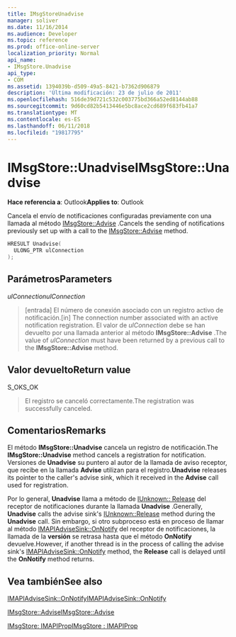 ```yaml
---
title: IMsgStoreUnadvise
manager: soliver
ms.date: 11/16/2014
ms.audience: Developer
ms.topic: reference
ms.prod: office-online-server
localization_priority: Normal
api_name:
- IMsgStore.Unadvise
api_type:
- COM
ms.assetid: 1394039b-d509-49a5-8421-b7362d906879
description: 'Última modificación: 23 de julio de 2011'
ms.openlocfilehash: 516de39d721c532c003775bd366a52ed8144ab88
ms.sourcegitcommit: 9d60cd82b5413446e5bc8ace2cd689f683fb41a7
ms.translationtype: MT
ms.contentlocale: es-ES
ms.lasthandoff: 06/11/2018
ms.locfileid: "19817795"
---
```

# <a name="imsgstoreunadvise"></a><span data-ttu-id="9ef72-103">IMsgStore::Unadvise</span><span class="sxs-lookup"><span data-stu-id="9ef72-103">IMsgStore::Unadvise</span></span>

  
  
<span data-ttu-id="9ef72-104">**Hace referencia a**: Outlook</span><span class="sxs-lookup"><span data-stu-id="9ef72-104">**Applies to**: Outlook</span></span> 
  
<span data-ttu-id="9ef72-105">Cancela el envío de notificaciones configuradas previamente con una llamada al método [IMsgStore::Advise](imsgstore-advise.md) .</span><span class="sxs-lookup"><span data-stu-id="9ef72-105">Cancels the sending of notifications previously set up with a call to the [IMsgStore::Advise](imsgstore-advise.md) method.</span></span> 
  
```cpp
HRESULT Unadvise(
  ULONG_PTR ulConnection
);
```

## <a name="parameters"></a><span data-ttu-id="9ef72-106">Parámetros</span><span class="sxs-lookup"><span data-stu-id="9ef72-106">Parameters</span></span>

 <span data-ttu-id="9ef72-107">_ulConnection_</span><span class="sxs-lookup"><span data-stu-id="9ef72-107">_ulConnection_</span></span>
  
> <span data-ttu-id="9ef72-108">[entrada] El número de conexión asociado con un registro activo de notificación.</span><span class="sxs-lookup"><span data-stu-id="9ef72-108">[in] The connection number associated with an active notification registration.</span></span> <span data-ttu-id="9ef72-109">El valor de _ulConnection_ debe se han devuelto por una llamada anterior al método **IMsgStore::Advise** .</span><span class="sxs-lookup"><span data-stu-id="9ef72-109">The value of  _ulConnection_ must have been returned by a previous call to the **IMsgStore::Advise** method.</span></span> 
    
## <a name="return-value"></a><span data-ttu-id="9ef72-110">Valor devuelto</span><span class="sxs-lookup"><span data-stu-id="9ef72-110">Return value</span></span>

<span data-ttu-id="9ef72-111">S_OK</span><span class="sxs-lookup"><span data-stu-id="9ef72-111">S_OK</span></span> 
  
> <span data-ttu-id="9ef72-112">El registro se canceló correctamente.</span><span class="sxs-lookup"><span data-stu-id="9ef72-112">The registration was successfully canceled.</span></span>
    
## <a name="remarks"></a><span data-ttu-id="9ef72-113">Comentarios</span><span class="sxs-lookup"><span data-stu-id="9ef72-113">Remarks</span></span>

<span data-ttu-id="9ef72-114">El método **IMsgStore::Unadvise** cancela un registro de notificación.</span><span class="sxs-lookup"><span data-stu-id="9ef72-114">The **IMsgStore::Unadvise** method cancels a registration for notification.</span></span> <span data-ttu-id="9ef72-115">Versiones de **Unadvise** su puntero al autor de la llamada de aviso receptor, que recibe en la llamada **Advise** utilizan para el registro.</span><span class="sxs-lookup"><span data-stu-id="9ef72-115">**Unadvise** releases its pointer to the caller's advise sink, which it received in the **Advise** call used for registration.</span></span> 
  
<span data-ttu-id="9ef72-116">Por lo general, **Unadvise** llama a método de [IUnknown:: Release](http://msdn.microsoft.com/en-us/library/ms682317%28v=VS.85%29.aspx) del receptor de notificaciones durante la llamada **Unadvise** .</span><span class="sxs-lookup"><span data-stu-id="9ef72-116">Generally, **Unadvise** calls the advise sink's [IUnknown::Release](http://msdn.microsoft.com/en-us/library/ms682317%28v=VS.85%29.aspx) method during the **Unadvise** call.</span></span> <span data-ttu-id="9ef72-117">Sin embargo, si otro subproceso está en proceso de llamar al método [IMAPIAdviseSink::OnNotify](imapiadvisesink-onnotify.md) del receptor de notificaciones, la llamada de la **versión** se retrasa hasta que el método **OnNotify** devuelve.</span><span class="sxs-lookup"><span data-stu-id="9ef72-117">However, if another thread is in the process of calling the advise sink's [IMAPIAdviseSink::OnNotify](imapiadvisesink-onnotify.md) method, the **Release** call is delayed until the **OnNotify** method returns.</span></span> 
  
## <a name="see-also"></a><span data-ttu-id="9ef72-118">Vea también</span><span class="sxs-lookup"><span data-stu-id="9ef72-118">See also</span></span>



[<span data-ttu-id="9ef72-119">IMAPIAdviseSink::OnNotify</span><span class="sxs-lookup"><span data-stu-id="9ef72-119">IMAPIAdviseSink::OnNotify</span></span>](imapiadvisesink-onnotify.md)
  
[<span data-ttu-id="9ef72-120">IMsgStore::Advise</span><span class="sxs-lookup"><span data-stu-id="9ef72-120">IMsgStore::Advise</span></span>](imsgstore-advise.md)
  
[<span data-ttu-id="9ef72-121">IMsgStore: IMAPIProp</span><span class="sxs-lookup"><span data-stu-id="9ef72-121">IMsgStore : IMAPIProp</span></span>](imsgstoreimapiprop.md)

